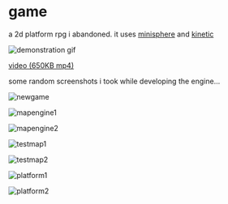 # game

a 2d platform rpg i abandoned. it uses [minisphere](https://github.com/fatcerberus/minisphere) and [kinetic](https://github.com/postcasio/sphere-kinetic)

![demonstration gif](https://i.imgur.com/YGllZO8.gif)

[video (650KB mp4)](https://files.casiotone.org/hkgame/game.mp4)

some random screenshots i took while developing the engine...

![newgame](https://files.casiotone.org/hkgame/newgame.png)

![mapengine1](https://files.casiotone.org/hkgame/mapengine1.png)

![mapengine2](https://files.casiotone.org/hkgame/mapengine2.png)

![testmap1](https://files.casiotone.org/hkgame/testmap1.png)

![testmap2](https://files.casiotone.org/hkgame/testmap2.png)

![platform1](https://files.casiotone.org/hkgame/platform1.png)

![platform2](https://files.casiotone.org/hkgame/platform2.png)

